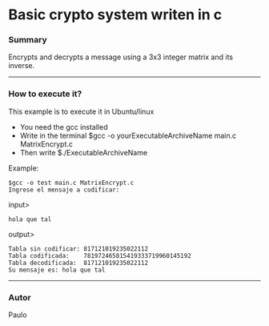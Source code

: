 # Basic crypto system writen in c #

### Summary ###

Encrypts and decrypts a message using a 3x3 integer matrix and its inverse.
___
### How to execute it? ###

This example is to execute it in Ubuntu/linux

* You need the gcc installed
* Write in the terminal $gcc -o yourExecutableArchiveName main.c MatrixEncrypt.c
* Then write $./ExecutableArchiveName

Example:
~~~
$gcc -o test main.c MatrixEncrypt.c
Ingrese el mensaje a codificar:
~~~
input>
~~~
hola que tal
~~~
output>
~~~
Tabla sin codificar: 817121019235022112
Tabla codificada:    781972465815419333719960145192
Tabla decodificada:  817121019235022112
Su mensaje es: hola que tal
~~~
___
### Autor ###

Paulo
